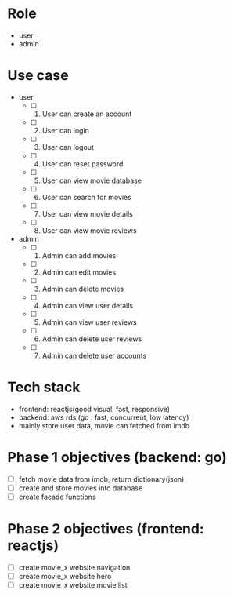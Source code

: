 # Role
- user
- admin


# Use case

- user
    * [ ] 1. User can create an account
    * [ ] 2. User can login
    * [ ] 3. User can logout
    * [ ] 4. User can reset password
    * [ ] 5. User can view movie database
    * [ ] 6. User can search for movies
    * [ ] 7. User can view movie details
    * [ ] 8. User can view movie reviews

- admin
    * [ ] 1. Admin can add movies
    * [ ] 2. Admin can edit movies
    * [ ] 3. Admin can delete movies
    * [ ] 4. Admin can view user details
    * [ ] 5. Admin can view user reviews
    * [ ] 6. Admin can delete user reviews
    * [ ] 7. Admin can delete user accounts

# Tech stack

- frontend: reactjs(good visual, fast, responsive)
- backend: aws rds (go : fast, concurrent, low latency)
- mainly store user data, movie can fetched from imdb

# Phase 1 objectives (backend: go)

- [ ] fetch movie data from imdb, return dictionary(json)
- [ ] create and store movies into database
- [ ] create facade functions

# Phase 2 objectives (frontend: reactjs)

- [ ] create movie_x website navigation
- [ ] create movie_x website hero
- [ ] create movie_x website movie list
